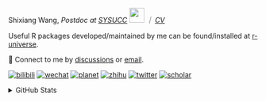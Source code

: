 
<p>Shixiang Wang, <em>Postdoc at <a href="https://sysucc.org.cn/">SYSUCC</a> <img src="https://media.giphy.com/media/WUlplcMpOCEmTGBtBW/giphy.gif" width="30">  ｜ <a href="https://shixiangwang.github.io/cv-shixiang/">CV</a>
</em></p>

Useful R packages developed/maintained by me can be found/installed at [r-universe](https://shixiangwang.r-universe.dev/).

💬 Connect to me by
[discussions](https://github.com/ShixiangWang/self-study/discussions) or [email](mailto:shixiang1994wang@gmail.com). 

[![bilibili](https://img.shields.io/badge/王诗翔-B站-yellow)](https://space.bilibili.com/11553374) [![wechat](https://img.shields.io/badge/王诗翔-微信公众号-important)](https://shixiangwang.github.io/home/logo/qrcode.jpg) [![planet](https://img.shields.io/badge/王诗翔-知识星球-blueviolet)](https://t.zsxq.com/rBqbIei)  [![zhihu](https://img.shields.io/badge/王诗翔-知乎-blue)](https://www.zhihu.com/people/shixiangwang) [![twitter](https://img.shields.io/badge/WangShxiang-twitter-ff69b4)](https://twitter.com/WangShxiang) [![scholar](https://img.shields.io/badge/ShixiangWang-Scholar-00ffff)](https://scholar.google.com/citations?user=FvNp0NkAAAAJ) 

<details>
 
<summary>GitHub Stats</summary>


<!--START_SECTION:waka-->
**🐱 My GitHub Data** 

> 📦 5.0 MB Used in GitHub's Storage 
 > 
> 🚫 Not Opted to Hire
 > 
> 📜 92 Public Repositories 
 > 
> 🔑 28 Private Repositories 
 > 
**I'm an Early 🐤** 

```text
🌞 Morning                2155 commits        ████░░░░░░░░░░░░░░░░░░░░░   15.88 % 
🌆 Daytime                5550 commits        ██████████░░░░░░░░░░░░░░░   40.91 % 
🌃 Evening                5002 commits        █████████░░░░░░░░░░░░░░░░   36.87 % 
🌙 Night                  861 commits         ██░░░░░░░░░░░░░░░░░░░░░░░   06.35 % 
```
📅 **I'm Most Productive on Wednesday** 

```text
Monday                   2068 commits        ████░░░░░░░░░░░░░░░░░░░░░   15.24 % 
Tuesday                  2429 commits        ████░░░░░░░░░░░░░░░░░░░░░   17.90 % 
Wednesday                2499 commits        █████░░░░░░░░░░░░░░░░░░░░   18.42 % 
Thursday                 2043 commits        ████░░░░░░░░░░░░░░░░░░░░░   15.06 % 
Friday                   2249 commits        ████░░░░░░░░░░░░░░░░░░░░░   16.58 % 
Saturday                 986 commits         ██░░░░░░░░░░░░░░░░░░░░░░░   07.27 % 
Sunday                   1294 commits        ██░░░░░░░░░░░░░░░░░░░░░░░   09.54 % 
```


**I Mostly Code in R** 

```text
R                        85 repos            █████████████░░░░░░░░░░░░   53.80 % 
Shell                    11 repos            ██░░░░░░░░░░░░░░░░░░░░░░░   06.96 % 
JavaScript               8 repos             █░░░░░░░░░░░░░░░░░░░░░░░░   05.06 % 
Jupyter Notebook         5 repos             █░░░░░░░░░░░░░░░░░░░░░░░░   03.16 % 
Rust                     4 repos             █░░░░░░░░░░░░░░░░░░░░░░░░   02.53 % 
```




 Last Updated on 26/04/2024 18:49:09 UTC
<!--END_SECTION:waka-->

> These Readme stats are generated using github action [awesome-readme-stats](https://github.com/anmol098/waka-readme-stats)

-----

**NOTE: Top languages does not indicate my skill level or anything like that. It is just a metric of which languages have been hosted by me on GitHub based on the usage across repositories.**

</details>
